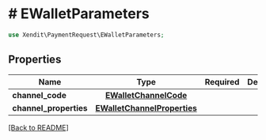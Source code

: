 # # EWalletParameters


```php
use Xendit\PaymentRequest\EWalletParameters;
```

## Properties

| Name | Type | Required | Description | Examples |
|------------|:-------------:|:-------------:|-------------|:-------------:|
| **channel_code** | [**EWalletChannelCode**](EWalletChannelCode.md) |  |  | null |
| **channel_properties** | [**EWalletChannelProperties**](EWalletChannelProperties.md) |  |  | null |


[[Back to README]](../../README.md)
